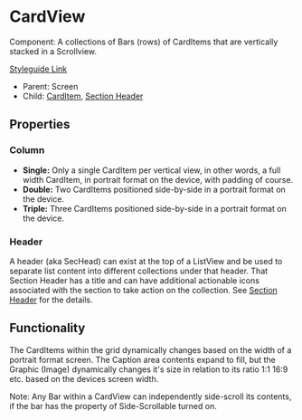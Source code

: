 # CardView

Component: A collections of Bars (rows) of CardItems that are vertically stacked in a Scrollview.

[Styleguide Link](https://zpl.io/aBvePwQ)

* Parent: Screen
* Child: [CardItem](card-item.md), [Section Header](../sec-head.md)

## Properties

### Column

* **Single:** Only a single CardItem per vertical view, in other words, a full width CardItem, in portrait format on the device, with padding of course.
* **Double:** Two CardItems positioned side-by-side in a portrait format on the device.
* **Triple:** Three CardItems positioned side-by-side in a portrait format on the device.

### Header

A header (aka SecHead) can exist at the top of a ListView and be used to separate list content into different collections under that header. That Section Header has a title and can have additional actionable icons associated with the section to take action on the collection. See [Section Header](../sec-head.md) for the details.

## Functionality

The CardItems within the grid dynamically changes based on the width of a portrait format screen. The Caption area contents expand to fill, but the Graphic (Image) dynamically changes it's size in relation to its ratio 1:1 16:9 etc. based on the devices screen width.

Note: Any Bar within a CardView can independently side-scroll its contents, if the bar has the property of Side-Scrollable turned on.
